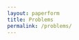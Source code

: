```yaml
---
layout: paperform
title: Problems
permalink: /problems/
---
```


<div data-paperform-id="travisspark"></div><script>(function() {var script = document.createElement('script'); script.src = "https://paperform.co/__embed.min.js"; document.body.appendChild(script); })()</script>